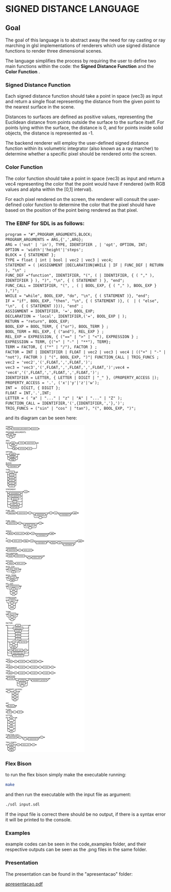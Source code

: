 # SIGNED DISTANCE LANGUAGE

## Goal

The goal of this language is to abstract away the need for ray casting or ray marching in glsl implementations of renderers which use signed distance functions to render three dimensional scenes.

The language simplifies the process by requiring the user to define two main functions within the code: the **Signed Distance Function** and the  **Color Function** .

### Signed Distance Function

Each signed distance function should take a point in space (vec3) as input and return a single float representing the distance from the given point to the nearest surface in the scene.

Distances to surfaces are defined as positive values, representing the Euclidean distance from points outside the surface to the surface itself. For points lying within the surface, the distance is 0, and for points inside solid objects, the distance is represented as -1.

The backend renderer will employ the user-defined signed distance function within its volumetric integrator (also known as a ray marcher) to determine whether a specific pixel should be rendered onto the screen.

### Color Function

The color function should take a point in space (vec3) as input and return a vec4 representing the color that the point would have if rendered (with RGB values and alpha within the [0,1] interval).

For each pixel rendered on the screen, the renderer will consult the user-defined color function to determine the color that the pixel should have based on the position of the point being rendered as that pixel.

### The EBNF for SDL is as follows:

```ebnf
program = "#",PROGRAM_ARGUMENTS,BLOCK;
PROGRAM_ARGUMENTS = ARG,{',',ARG};
ARG = ('out' | 'in'), TYPE, IDENTIFIER , | 'opt', OPTION, INT;
OPTION = 'width'|'height'|'steps';
BLOCK = { STATEMENT };
TYPE = float | int | bool | vec2 | vec3 | vec4;
STATEMENT = ( |ASSIGNMENT |DECLARATION|WHILE | IF | FUNC_DEF | RETURN ), "\n" ;
FUNC_DEF ="function", IDENTIFIER, "(", ( | IDENTIFIER, { ( "," ), IDENTIFIER } ), ")", "\n", { ( STATEMENT ) }, "end";
FUNC_CALL = IDENTIFIER, "(", , ( | BOOL_EXP, { ( "," ), BOOL_EXP } ),")";
WHILE = "while", BOOL_EXP, "do", "\n", { ( STATEMENT )}, "end";
IF = "if", BOOL_EXP, "then", "\n", { ( STATEMENT )}, (  | ( "else", "\n",  { ( STATEMENT )})), "end" ;
ASSIGNMENT = IDENTIFIER, '=', BOOL_EXP;
DECLARATION = 'local', IDENTIFIER,('=', BOOL_EXP | );
RETURN = "return", BOOL_EXP;
BOOL_EXP = BOOL_TERM, { ("or"), BOOL_TERM } ;
BOOL_TERM = REL_EXP, { ("and"), REL_EXP } ;
REL_EXP = EXPRESSION, { ("==" | ">" | "<"), EXPRESSION } ;
EXPRESSION = TERM, {("+" | "-" | "**"), TERM};
TERM = FACTOR, { ("*" | "/"), FACTOR } ;
FACTOR = INT | IDENTIFIER | FLOAT | vec2 | vec3 | vec4 | (("+" | "-" | "not"), FACTOR ) | "(", BOOL_EXP, ")"| FUNCTION_CALL | TRIG_FUNCS ;
vec2 = 'vec2','(',FLOAT,',',FLOAT,')';
vec3 = 'vec3','(',FLOAT,',',FLOAT,',',FLOAT,')';vec4 = 'vec4','(',FLOAT,',',FLOAT,',',FLOAT,')';
IDENTIFIER = LETTER, { LETTER | DIGIT | "_" }, (PROPERTY_ACCESS |);
PROPERTY_ACCESS = '.', ('x'|'y'|'z'|'w');
INT =  DIGIT, { DIGIT };
FLOAT = INT,'.',INT;
LETTER = ( "a" | "..." | "z" | "A" | "..." | "Z" );
FUNCTION_CALL = IDENTIFIER,'(',{IDENTIFIER,','},')';
TRIG_FUNCS = ("sin" | "cos" | "tan"), "(", BOOL_EXP, ")"; 
```

and its diagram can be seen here:

![1717983465837](image/readme/1717983465837.png)

### Flex Bison

to run the flex bison simply make the executable running:

```bash
make
```
and then run the executable with the input file as argument:

```bash
./sdl input.sdl
```
If the input file is correct there should be no output, if there is a syntax error it will be printed to the console.

### Examples

example codes can be seen in the code_examples folder, and their respective outputs can be seen as the .png files in the same folder.


### Presentation

The presentation can be found in the "apresentacao" folder:

[apresentacao.pdf](https://github.com/AndreCorreaSantos/SDL/blob/main/apresentacao/apresentacao.pdf)